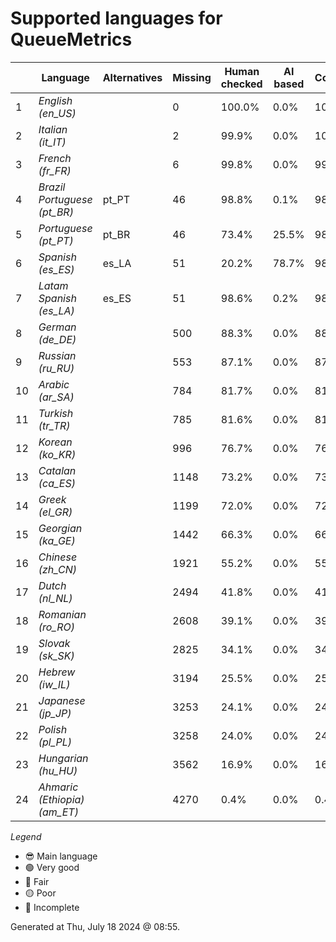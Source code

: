 # Supported languages for QueueMetrics

|  | Language | Alternatives | Missing | Human checked | AI based | Completion |   |
|--|----------|--------------|---------|---------------|----------|------------|---|
| 1 | *English (en_US)* |  | 0 | 100.0% | 0.0% | 100.0% | 😎 |
| 2 | *Italian (it_IT)* |  | 2 | 99.9% | 0.0% | 100.0% | 🟢 |
| 3 | *French (fr_FR)* |  | 6 | 99.8% | 0.0% | 99.9% | 🟢 |
| 4 | *Brazil Portuguese (pt_BR)* | pt_PT | 46 | 98.8% | 0.1% | 98.9% | 🟢 |
| 5 | *Portuguese (pt_PT)* | pt_BR | 46 | 73.4% | 25.5% | 98.9% | 🟢 |
| 6 | *Spanish (es_ES)* | es_LA | 51 | 20.2% | 78.7% | 98.8% | 🟢 |
| 7 | *Latam Spanish (es_LA)* | es_ES | 51 | 98.6% | 0.2% | 98.8% | 🟢 |
| 8 | *German (de_DE)* |  | 500 | 88.3% | 0.0% | 88.3% | 🔵 |
| 9 | *Russian (ru_RU)* |  | 553 | 87.1% | 0.0% | 87.1% | 🔵 |
| 10 | *Arabic (ar_SA)* |  | 784 | 81.7% | 0.0% | 81.7% | 🟡 |
| 11 | *Turkish (tr_TR)* |  | 785 | 81.6% | 0.0% | 81.7% | 🟡 |
| 12 | *Korean (ko_KR)* |  | 996 | 76.7% | 0.0% | 76.8% | 🟡 |
| 13 | *Catalan (ca_ES)* |  | 1148 | 73.2% | 0.0% | 73.2% | 🟡 |
| 14 | *Greek (el_GR)* |  | 1199 | 72.0% | 0.0% | 72.0% | 🟡 |
| 15 | *Georgian (ka_GE)* |  | 1442 | 66.3% | 0.0% | 66.4% | 🔴 |
| 16 | *Chinese (zh_CN)* |  | 1921 | 55.2% | 0.0% | 55.2% | 🔴 |
| 17 | *Dutch (nl_NL)* |  | 2494 | 41.8% | 0.0% | 41.8% | 🔴 |
| 18 | *Romanian (ro_RO)* |  | 2608 | 39.1% | 0.0% | 39.2% | 🔴 |
| 19 | *Slovak (sk_SK)* |  | 2825 | 34.1% | 0.0% | 34.1% | 🔴 |
| 20 | *Hebrew (iw_IL)* |  | 3194 | 25.5% | 0.0% | 25.5% | 🔴 |
| 21 | *Japanese (jp_JP)* |  | 3253 | 24.1% | 0.0% | 24.1% | 🔴 |
| 22 | *Polish (pl_PL)* |  | 3258 | 24.0% | 0.0% | 24.0% | 🔴 |
| 23 | *Hungarian (hu_HU)* |  | 3562 | 16.9% | 0.0% | 16.9% | 🔴 |
| 24 | *Ahmaric (Ethiopia) (am_ET)* |  | 4270 | 0.4% | 0.0% | 0.4% | 🔴 |


*Legend*

- 😎 Main language
- 🟢 Very good
- 🔵 Fair
- 🟡 Poor
- 🔴 Incomplete


Generated at Thu, July 18 2024 @ 08:55.

